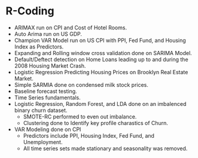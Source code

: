 # R-Coding

* ARIMAX run on CPI and Cost of Hotel Rooms.
* Auto Arima run on US GDP.
* Champion VAR Model run on US CPI with PPI, Fed Fund, and Housing Index as Predictors.
* Expanding and Rolling window cross validation done on SARIMA Model.
* Default/Deftect detection on Home Loans leading up to and during the 2008 Housing Market Crash.
* Logistic Regression Predicting Housing Prices on Brooklyn Real Estate Market.
* Simple SARMIA done on condensed milk stock prices.
* Baseline forecast testing.
* Time Series fundamentals.
* Logistic Regression, Random Forest, and LDA done on an imbalenced binary churn dataset.
  - SMOTE-RC performed to even out imbalance.
  - Clustering done to Identify key profile charastics of Churn.
* VAR Modeling done on CPI
  - Predictors include PPI, Housing Index, Fed Fund, and Unemployment.
  - All time series sets made stationary and seasonality was removed.
